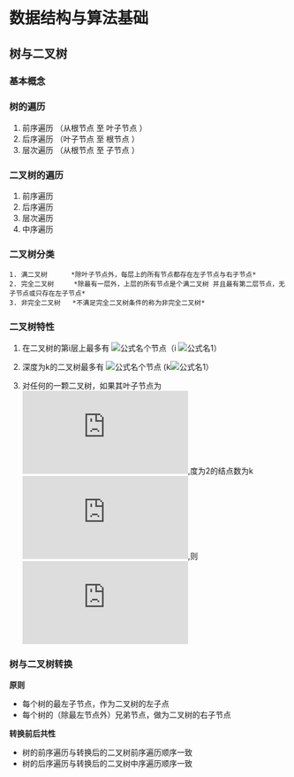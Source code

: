 # 数据结构与算法基础

## 树与二叉树

### 基本概念

### 树的遍历

1. 前序遍历 （从根节点 至 叶子节点 ）
2. 后序遍历 （叶子节点 至 根节点 ）
3. 层次遍历 （从根节点 至 子节点 ）


### 二叉树的遍历

1. 前序遍历
2. 后序遍历
3. 层次遍历
4. 中序遍历

### 二叉树分类

    1. 满二叉树      *除叶子节点外，每层上的所有节点都存在左子节点与右子节点*
    2. 完全二叉树     *除最有一层外，上层的所有节点是个满二叉树 并且最有第二层节点，无子节点或只存在左子节点*
    3. 非完全二叉树   *不满足完全二叉树条件的称为非完全二叉树*

### 二叉树特性

1. 在二叉树的第i层上最多有 
![公式名](http://latex.codecogs.com/png.latex?2^{i-1})个节点（i
![公式名](http://latex.codecogs.com/png.latex?\ge)1）

2. 深度为k的二叉树最多有
![公式名](http://latex.codecogs.com/png.latex?2^{k-1})个节点
(k![公式名](http://latex.codecogs.com/png.latex?\ge)1）

3. 对任何的一颗二叉树，如果其叶子节点为
![公式名](http://latex.codecogs.com/png.latex?n_0),度为2的结点数为k
![公式名](http://latex.codecogs.com/png.latex?n_2),则
![公式名](http://latex.codecogs.com/png.latex?n_0=n_2+1)

### 树与二叉树转换

**原则**

* 每个树的最左子节点，作为二叉树的左子点
* 每个树的（除最左节点外）兄弟节点，做为二叉树的右子节点

**转换前后共性**

* 树的前序遍历与转换后的二叉树前序遍历顺序一致
* 树的后序遍历与转换后的二叉树中序遍历顺序一致